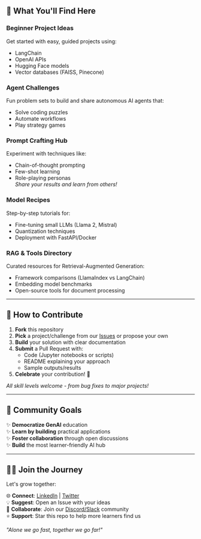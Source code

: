 ## 📌 What You'll Find Here

### **Beginner Project Ideas**  
Get started with easy, guided projects using:  
- LangChain  
- OpenAI APIs  
- Hugging Face models  
- Vector databases (FAISS, Pinecone)  

### **Agent Challenges**  
Fun problem sets to build and share autonomous AI agents that:  
- Solve coding puzzles  
- Automate workflows  
- Play strategy games  

### **Prompt Crafting Hub**  
Experiment with techniques like:  
- Chain-of-thought prompting  
- Few-shot learning  
- Role-playing personas  
*Share your results and learn from others!*

### **Model Recipes**  
Step-by-step tutorials for:  
- Fine-tuning small LLMs (Llama 2, Mistral)  
- Quantization techniques  
- Deployment with FastAPI/Docker  

### **RAG & Tools Directory**  
Curated resources for Retrieval-Augmented Generation:  
- Framework comparisons (LlamaIndex vs LangChain)  
- Embedding model benchmarks  
- Open-source tools for document processing  

---

## 🚀 How to Contribute  
1. **Fork** this repository  
2. **Pick** a project/challenge from our [Issues](https://github.com/yourrepo/issues) or propose your own  
3. **Build** your solution with clear documentation  
4. **Submit** a Pull Request with:  
   - Code (Jupyter notebooks or scripts)  
   - README explaining your approach  
   - Sample outputs/results  
5. **Celebrate** your contribution! 🎉  

*All skill levels welcome - from bug fixes to major projects!*

---

## 📣 Community Goals  
✨ **Democratize GenAI** education  
✨ **Learn by building** practical applications  
✨ **Foster collaboration** through open discussions  
✨ **Build** the most learner-friendly AI hub  

---

## 👋🏼 Join the Journey  
Let's grow together:  

🌐 **Connect**: [LinkedIn](https://linkedin.com/in/yourprofile) | [Twitter](https://twitter.com/yourhandle)  
💡 **Suggest**: Open an Issue with your ideas  
🤝 **Collaborate**: Join our [Discord/Slack](link) community  
⭐ **Support**: Star this repo to help more learners find us  

*"Alone we go fast, together we go far!"*
